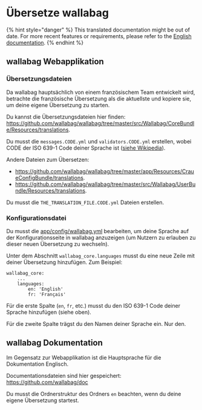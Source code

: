 Übersetze wallabag
==================

{% hint style="danger" %}
This translated documentation might be out of date. For more recent features or requirements, please refer to the [English documentation](https://doc.wallabag.org/en/).
{% endhint %}

wallabag Webapplikation
-----------------------

### Übersetzungsdateien

<div class="admonition note">

Da wallabag hauptsächlich von einem französischem Team entwickelt wird,
betrachte die französische Übersetzung als die aktuellste und kopiere
sie, um deine eigene Übersetzung zu starten.

</div>

Du kannst die Übersetzungsdateien hier finden:
<https://github.com/wallabag/wallabag/tree/master/src/Wallabag/CoreBundle/Resources/translations>.

Du musst die `messages.CODE.yml` und `validators.CODE.yml` erstellen,
wobei CODE der ISO 639-1 Code deiner Sprache ist ([siehe
Wikipedia](https://en.wikipedia.org/wiki/List_of_ISO_639-1_codes)).

Andere Dateien zum Übersetzen:

-   <https://github.com/wallabag/wallabag/tree/master/app/Resources/CraueConfigBundle/translations>.
-   <https://github.com/wallabag/wallabag/tree/master/src/Wallabag/UserBundle/Resources/translations>.

Du musst die `THE_TRANSLATION_FILE.CODE.yml` Dateien erstellen.

### Konfigurationsdatei

Du musst die
[app/config/wallabag.yml](https://github.com/wallabag/wallabag/blob/master/app/config/wallabag.yml)
bearbeiten, um deine Sprache auf der Konfigurationsseite in wallabag
anzuzeigen (um Nutzern zu erlauben zu dieser neuen Übersetzung zu
wechseln).

Unter dem Abschnitt `wallabag_core.languages` musst du eine neue Zeile
mit deiner Übersetzung hinzufügen. Zum Beispiel:

    wallabag_core:
        ...
        languages:
            en: 'English'
            fr: 'Français'

Für die erste Spalte (`en`, `fr`, etc.) musst du den ISO 639-1 Code
deiner Sprache hinzufügen (siehe oben).

Für die zweite Spalte trägst du den Namen deiner Sprache ein. Nur den.

wallabag Dokumentation
----------------------

<div class="admonition note">

Im Gegensatz zur Webapplikation ist die Hauptsprache für die
Dokumentation Englisch.

</div>

Documentationsdateien sind hier gespeichert:
<https://github.com/wallabag/doc>

Du musst die Ordnerstruktur des Ordners `en` beachten, wenn du deine
eigene Übersetzung startest.
